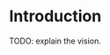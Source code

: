 Introduction
===============================================================================

TODO: explain the vision.



